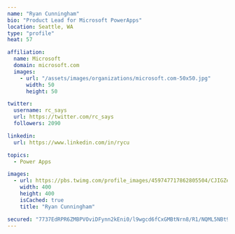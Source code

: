 ```yaml
---
name: "Ryan Cunningham"
bio: "Product Lead for Microsoft PowerApps"
location: Seattle, WA
type: "profile"
heat: 57

affiliation:
  name: Microsoft
  domain: microsoft.com
  images:
    - url: "/assets/images/organizations/microsoft.com-50x50.jpg"
      width: 50
      height: 50

twitter:
  username: rc_says
  url: https://twitter.com/rc_says
  followers: 2090

linkedin:
  url: https://www.linkedin.com/in/rycu

topics:
  - Power Apps

images:
  - url: https://pbs.twimg.com/profile_images/459747717862805504/CJIGZejd_400x400.png
    width: 400
    height: 400
    isCached: true
    title: "Ryan Cunningham"

secured: "7737EdRPR6ZMBPVOviDFynn2kEni0/l9wgcd6fCxGMBtNrn8/R1/NQML5NBt9ts1X0/33ZLAMOpBoadlrmC+LiGjP9nJ2KMy7sgDPpvjK3+7yTyzJTHhIO+QuuOFbAYUTlZVqKQkwIqAWpbLO2IVsgEC4IXXtphHIW5BaQyQ3IxjX5HyaFOO1P1Q/HIy8kc55us2CYjRKy62vbthZkXU1zQoXQQMlOlUgRcRlXMqY1wocUjvTsJo5d/DuwDlKcsjgXxKRFNYNsBEV5RrZzUxbt+aMzMBb3DrqpQVAUhyn7EE5PJ55SuhGqxpN7zhW10mRq+26PAP4XX8kzxYw8RgydOuh3JP02ltZadrds/bb/eWZPPYC9pmfr0W8CZHOgMAriVRj+YDNLaQhnnZYVMYXnHWUTHn/FQJfWVfZ4V4cJ4=;YfSJ9YSWZ8mZzKLycPOTAg=="
---
```


